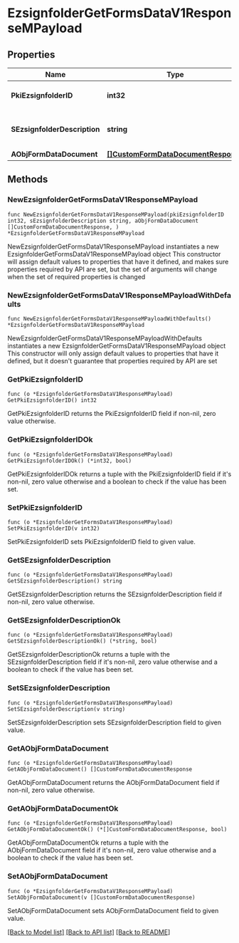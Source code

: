 # EzsignfolderGetFormsDataV1ResponseMPayload

## Properties

Name | Type | Description | Notes
------------ | ------------- | ------------- | -------------
**PkiEzsignfolderID** | **int32** | The unique ID of the Ezsignfolder | 
**SEzsignfolderDescription** | **string** | The description of the Ezsignfolder | 
**AObjFormDataDocument** | [**[]CustomFormDataDocumentResponse**](CustomFormDataDocumentResponse.md) |  | 

## Methods

### NewEzsignfolderGetFormsDataV1ResponseMPayload

`func NewEzsignfolderGetFormsDataV1ResponseMPayload(pkiEzsignfolderID int32, sEzsignfolderDescription string, aObjFormDataDocument []CustomFormDataDocumentResponse, ) *EzsignfolderGetFormsDataV1ResponseMPayload`

NewEzsignfolderGetFormsDataV1ResponseMPayload instantiates a new EzsignfolderGetFormsDataV1ResponseMPayload object
This constructor will assign default values to properties that have it defined,
and makes sure properties required by API are set, but the set of arguments
will change when the set of required properties is changed

### NewEzsignfolderGetFormsDataV1ResponseMPayloadWithDefaults

`func NewEzsignfolderGetFormsDataV1ResponseMPayloadWithDefaults() *EzsignfolderGetFormsDataV1ResponseMPayload`

NewEzsignfolderGetFormsDataV1ResponseMPayloadWithDefaults instantiates a new EzsignfolderGetFormsDataV1ResponseMPayload object
This constructor will only assign default values to properties that have it defined,
but it doesn't guarantee that properties required by API are set

### GetPkiEzsignfolderID

`func (o *EzsignfolderGetFormsDataV1ResponseMPayload) GetPkiEzsignfolderID() int32`

GetPkiEzsignfolderID returns the PkiEzsignfolderID field if non-nil, zero value otherwise.

### GetPkiEzsignfolderIDOk

`func (o *EzsignfolderGetFormsDataV1ResponseMPayload) GetPkiEzsignfolderIDOk() (*int32, bool)`

GetPkiEzsignfolderIDOk returns a tuple with the PkiEzsignfolderID field if it's non-nil, zero value otherwise
and a boolean to check if the value has been set.

### SetPkiEzsignfolderID

`func (o *EzsignfolderGetFormsDataV1ResponseMPayload) SetPkiEzsignfolderID(v int32)`

SetPkiEzsignfolderID sets PkiEzsignfolderID field to given value.


### GetSEzsignfolderDescription

`func (o *EzsignfolderGetFormsDataV1ResponseMPayload) GetSEzsignfolderDescription() string`

GetSEzsignfolderDescription returns the SEzsignfolderDescription field if non-nil, zero value otherwise.

### GetSEzsignfolderDescriptionOk

`func (o *EzsignfolderGetFormsDataV1ResponseMPayload) GetSEzsignfolderDescriptionOk() (*string, bool)`

GetSEzsignfolderDescriptionOk returns a tuple with the SEzsignfolderDescription field if it's non-nil, zero value otherwise
and a boolean to check if the value has been set.

### SetSEzsignfolderDescription

`func (o *EzsignfolderGetFormsDataV1ResponseMPayload) SetSEzsignfolderDescription(v string)`

SetSEzsignfolderDescription sets SEzsignfolderDescription field to given value.


### GetAObjFormDataDocument

`func (o *EzsignfolderGetFormsDataV1ResponseMPayload) GetAObjFormDataDocument() []CustomFormDataDocumentResponse`

GetAObjFormDataDocument returns the AObjFormDataDocument field if non-nil, zero value otherwise.

### GetAObjFormDataDocumentOk

`func (o *EzsignfolderGetFormsDataV1ResponseMPayload) GetAObjFormDataDocumentOk() (*[]CustomFormDataDocumentResponse, bool)`

GetAObjFormDataDocumentOk returns a tuple with the AObjFormDataDocument field if it's non-nil, zero value otherwise
and a boolean to check if the value has been set.

### SetAObjFormDataDocument

`func (o *EzsignfolderGetFormsDataV1ResponseMPayload) SetAObjFormDataDocument(v []CustomFormDataDocumentResponse)`

SetAObjFormDataDocument sets AObjFormDataDocument field to given value.



[[Back to Model list]](../README.md#documentation-for-models) [[Back to API list]](../README.md#documentation-for-api-endpoints) [[Back to README]](../README.md)


